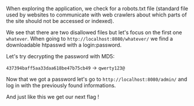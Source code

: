 When exploring the application, we check for a robots.txt file (standard file used by websites to communicate with web crawlers about which parts of the site should not be accessed or indexed).

We see that there are two disallowed files but let's focus on the first one `whatever`.
When going to `http://localhost:8080/whatever/` we find a downloadable htpasswd with a login:password.

Let's try decrypting the password with MD5:

`437394baff5aa33daa618be47b75cb49` -> `qwerty123@`

Now that we got a password let's go to `http://localhost:8080/admin/` and log in with the previously found informations.

And just like this we get our next flag !